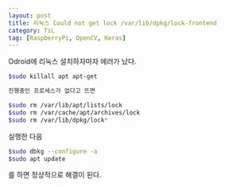 ```yaml
---
layout: post
title: 리눅스 Could not get lock /var/lib/dpkg/lock-frontend
category: TiL
tag: [RaspberryPi, OpenCV, Keras] 
---
```


Odroid에 리눅스 설치하자마자 에러가 났다.  

```bash
$sudo killall apt apt-get

진행중인 프로세스가 없다고 뜨면

$sudo rm /var/lib/apt/lists/lock
$sudo rm /var/cache/apt/archives/lock
$sudo rm /var/lib/dpkg/lock*
```

실행한 다음  

```bash
$sudo dbkg --configure -a
$sudo apt update 
```

를 하면 정상적으로 해결이 된다.  